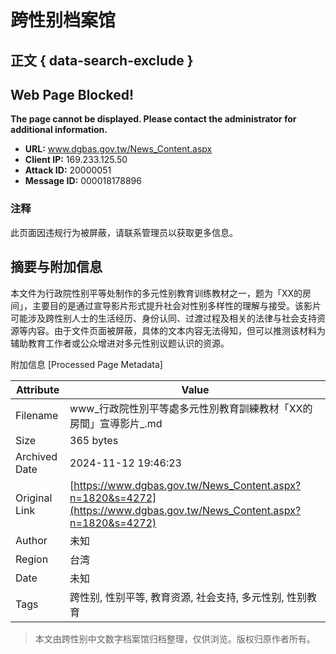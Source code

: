 # 跨性别档案馆

## 正文 { data-search-exclude }


## Web Page Blocked!

**The page cannot be displayed. Please contact the administrator for additional information.**

- **URL:** www.dgbas.gov.tw/News_Content.aspx
- **Client IP:** 169.233.125.50
- **Attack ID:** 20000051
- **Message ID:** 000018178896

### 注释
此页面因违规行为被屏蔽，请联系管理员以获取更多信息。

## 摘要与附加信息

<!-- tcd_abstract -->
本文件为行政院性别平等处制作的多元性别教育训练教材之一，题为「XX的房间」，主要目的是通过宣导影片形式提升社会对性别多样性的理解与接受。该影片可能涉及跨性别人士的生活经历、身份认同、过渡过程及相关的法律与社会支持资源等内容。由于文件页面被屏蔽，具体的文本内容无法得知，但可以推测该材料为辅助教育工作者或公众增进对多元性别议题认识的资源。
<!-- tcd_abstract_end -->

附加信息 [Processed Page Metadata]

| Attribute       | Value                                  |
|-----------------|----------------------------------------|
| Filename        | www_行政院性別平等處多元性別教育訓練教材「XX的房間」宣導影片_.md                             |
| Size            | 365 bytes                           |
| Archived Date   | 2024-11-12 19:46:23                             |
| Original Link   | [https://www.dgbas.gov.tw/News_Content.aspx?n=1820&s=4272](https://www.dgbas.gov.tw/News_Content.aspx?n=1820&s=4272)                       |
| Author          | 未知                               |
| Region          | 台湾                               |
| Date            | 未知                                 |
| Tags            | 跨性别, 性别平等, 教育资源, 社会支持, 多元性别, 性别教育                                 |
>
> 本文由跨性别中文数字档案馆归档整理，仅供浏览。版权归原作者所有。
>
